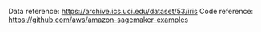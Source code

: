 Data reference: https://archive.ics.uci.edu/dataset/53/iris
Code reference: https://github.com/aws/amazon-sagemaker-examples